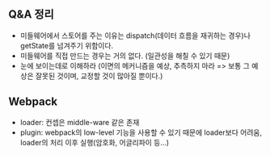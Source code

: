## Q&A 정리

- 미들웨어에서 스토어를 주는 이유는 dispatch(데이터 흐름을 재귀하는 경우)나 getState를 넘겨주기 위함이다.
- 미들웨어를 직접 만드는 경우는 거의 없다. (일관성을 해칠 수 있기 때문)
- 눈에 보이는데로 이해하라 (이면의 메커니즘을 예상, 추측하지 마라 => 보통 그 예상은 잘못된 것이며, 교정할 것이 많아질 뿐이다.)

## Webpack

- loader: 컨셉은 middle-ware 같은 존재
- plugin: webpack의 low-level 기능을 사용할 수 있기 때문에 loader보다 어려움, loader의 처리 이후 실행(암호화, 어글리파이 등...)
